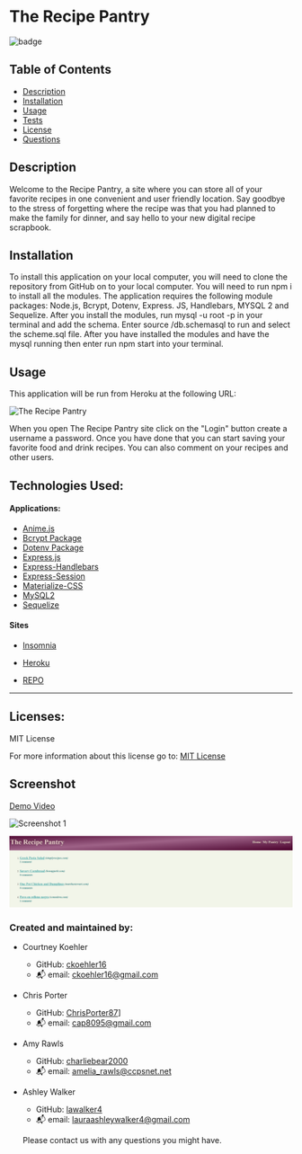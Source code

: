 # The Recipe Pantry

![badge](https://img.shields.io/badge/License-MIT-yellow.svg)

## Table of Contents
- [Description](#description)
- [Installation](#installation)
- [Usage](#usage)
- [Tests](#tests)
- [License](#license)
- [Questions](#questions)

## Description

Welcome to the Recipe Pantry, a site where you can store all of your favorite recipes in one convenient and user friendly location. Say goodbye to the stress of forgetting where the recipe was that you had planned to make the family for dinner, and say hello to your new digital recipe scrapbook. 


## Installation

To install this application on your local computer, you will need to clone the repository from GitHub on to your local computer. You will need to run npm i to install all the modules. The application requires the following module packages: Node.js, Bcrypt, Dotenv, Express. JS, Handlebars, MYSQL 2 and Sequelize. After you install the modules, run mysql -u root -p  in your terminal and add the schema. Enter source /db.schemasql to run and select the scheme.sql file. After you have installed the modules and have the mysql running then enter run npm start into your terminal. 

## Usage

This application will be run from Heroku at the following URL:

![The Recipe Pantry](https://shrouded-gorge-64455.herokuapp.com/homepage)

When you open The Recipe Pantry site click on the "Login" button create a username a password. Once you have done that you can start saving your favorite food and drink recipes. You can also comment on your recipes and other users. 

## Technologies Used:

#### Applications:

- [Anime.js](https://animejs.com/documentation/)
- [Bcrypt Package](https://www.npmjs.com/package/bcrypt)
- [Dotenv Package](https://www.npmjs.com/package/dotenv)
- [Express.js](https://expressjs.com/en/starter/installing.html)
- [Express-Handlebars](https://handlebarsjs.com/guide/builtin-helpers.html#if)
- [Express-Session](https://www.npmjs.com/package/express-session)
- [Materialize-CSS](https://materializecss.com/)
- [MySQL2](https://www.mysql.com/)
- [Sequelize](https://sequelize.org/)

#### Sites

- [Insomnia](https://insomnia.rest/)

- [Heroku](www.heroku.com)

- [REPO](https://github.com/charliebear2000/Food-andDrink-DB)

---

## Licenses:

MIT License

For more information about this license go to: [MIT License](http://choosealicense.com/licenses/mit//apl-3.0/)

## Screenshot

[Demo Video](./public/images/GIF%20Recipe%20Pantry.webm)

![Screenshot 1](./public/images/Screenshot%201.PNG)

![Screenshot 2](./public/images/Screenshot%202.PNG)

### Created and maintained by:

- Courtney Koehler
    - GitHub: [ckoehler16](https://github.com/ckoehler16)
    - :mailbox_with_mail: email: ckoehler16@gmail.com
- Chris Porter
    - GitHub: [ChrisPorter87](https://github.com/ChrisPorter87)]
    - :mailbox_with_mail: email: cap8095@gmail.com
- Amy Rawls
    - GitHub: [charliebear2000](https://github.com/charliebear2000)
    - :mailbox_with_mail: email: amelia_rawls@ccpsnet.net
- Ashley Walker
    - GitHub: [lawalker4](https://github.com/lawalker4)
    - :mailbox_with_mail: email: lauraashleywalker4@gmail.com 

    Please contact us with any questions you might have.
